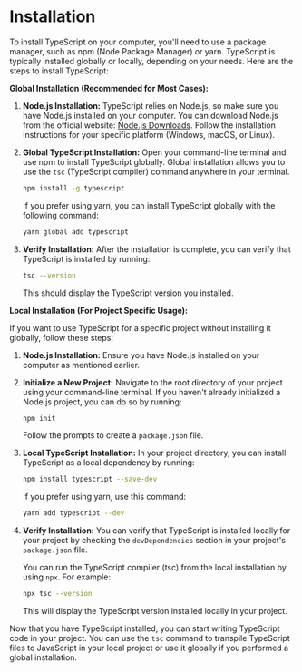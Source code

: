# Installation

To install TypeScript on your computer, you'll need to use a package manager, such as npm (Node Package Manager) or yarn. TypeScript is typically installed globally or locally, depending on your needs. Here are the steps to install TypeScript:

**Global Installation (Recommended for Most Cases):**

1. **Node.js Installation:** TypeScript relies on Node.js, so make sure you have Node.js installed on your computer. You can download Node.js from the official website: [Node.js Downloads](https://nodejs.org/en/download/). Follow the installation instructions for your specific platform (Windows, macOS, or Linux).

2. **Global TypeScript Installation:** Open your command-line terminal and use npm to install TypeScript globally. Global installation allows you to use the `tsc` (TypeScript compiler) command anywhere in your terminal.

   ```bash
   npm install -g typescript
   ```

   If you prefer using yarn, you can install TypeScript globally with the following command:

   ```bash
   yarn global add typescript
   ```

3. **Verify Installation:** After the installation is complete, you can verify that TypeScript is installed by running:

   ```bash
   tsc --version
   ```

   This should display the TypeScript version you installed.

**Local Installation (For Project Specific Usage):**

If you want to use TypeScript for a specific project without installing it globally, follow these steps:

1. **Node.js Installation:** Ensure you have Node.js installed on your computer as mentioned earlier.

2. **Initialize a New Project:** Navigate to the root directory of your project using your command-line terminal. If you haven't already initialized a Node.js project, you can do so by running:

   ```bash
   npm init
   ```

   Follow the prompts to create a `package.json` file.

3. **Local TypeScript Installation:** In your project directory, you can install TypeScript as a local dependency by running:

   ```bash
   npm install typescript --save-dev
   ```

   If you prefer using yarn, use this command:

   ```bash
   yarn add typescript --dev
   ```

4. **Verify Installation:** You can verify that TypeScript is installed locally for your project by checking the `devDependencies` section in your project's `package.json` file.

   You can run the TypeScript compiler (tsc) from the local installation by using `npx`. For example:

   ```bash
   npx tsc --version
   ```

   This will display the TypeScript version installed locally in your project.

Now that you have TypeScript installed, you can start writing TypeScript code in your project. You can use the `tsc` command to transpile TypeScript files to JavaScript in your local project or use it globally if you performed a global installation.
